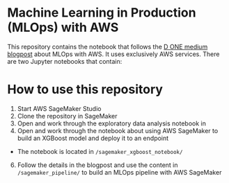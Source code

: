 # Machine Learning in Production (MLOps) with AWS

This repository contains the notebook that follows the [D ONE medium blogpost](https://medium.com/d-one/building-an-end-to-end-mlops-pipeline-using-aws-sagemaker-c2aa1ebfaa5b) about MLOps with AWS. It uses exclusively AWS services. There are two Jupyter notebooks that contain:

# How to use this repository

1. Start AWS SageMaker Studio 
2. Clone the repository in SageMaker
3. Open and work through the exploratory data analysis notebook in
4. Open and work through the notebook about using AWS SageMaker to build an XGBoost model and deploy it to an endpoint
  - The notebook is located in `/sagemaker_xgboost_notebook/`
6. Follow the details in the blogpost and use the content in `/sagemaker_pipeline/` to build an MLOps pipeline with AWS SageMaker
